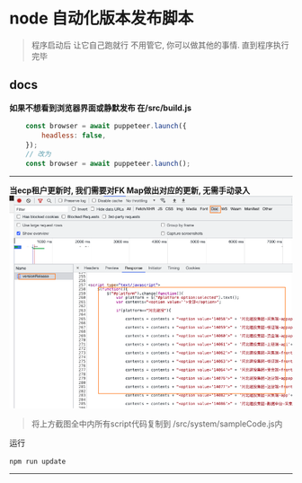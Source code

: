 # node 自动化版本发布脚本

> 程序启动后 让它自己跑就行 不用管它, 你可以做其他的事情. 直到程序执行完毕

## docs

**如果不想看到浏览器界面或静默发布 在/src/build.js**

``` js
    const browser = await puppeteer.launch({
        headless: false,
    });
    // 改为
    const browser = await puppeteer.launch();
```
---
**当ecp租户更新时, 我们需要对FK Map做出对应的更新, 无需手动录入**
![截图](./public/imgs/Snipaste.png)
>将上方截图全中内所有script代码复制到 /src/system/sampleCode.js内

运行

`
npm run update
`

---
